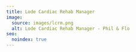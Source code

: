 ```yaml
---
title: Lode Cardiac Rehab Manager
image:
  source: images/lcrm.png
  alt: Lode Cardiac Rehab Manager - Phil & Flo
seo:
  noindex: true
---
```

